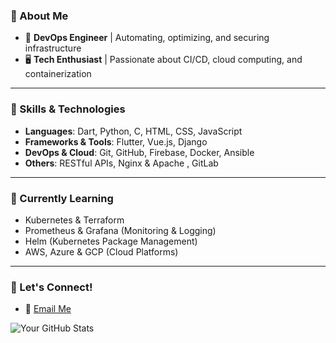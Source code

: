 ### 🚀 About Me

- 🔧 **DevOps Engineer** | Automating, optimizing, and securing infrastructure
- 🖥️ **Tech Enthusiast** | Passionate about CI/CD, cloud computing, and containerization

---

### 🔧 Skills & Technologies

- **Languages**: Dart, Python, C, HTML, CSS, JavaScript
- **Frameworks & Tools**: Flutter, Vue.js, Django
- **DevOps & Cloud**: Git, GitHub, Firebase, Docker, Ansible
- **Others**: RESTful APIs, Nginx & Apache , GitLab

---

### 🌱 Currently Learning

- Kubernetes & Terraform
- Prometheus & Grafana (Monitoring & Logging)
- Helm (Kubernetes Package Management)
- AWS, Azure & GCP (Cloud Platforms)

---

### 💬 Let's Connect!

- 📧 [Email Me](mailto\:ramtin.bor7hp@gmail.com)


![Your GitHub Stats](https://github-readme-stats.vercel.app/api?username=ramtinboreili&show_icons=true&theme=radical)  
